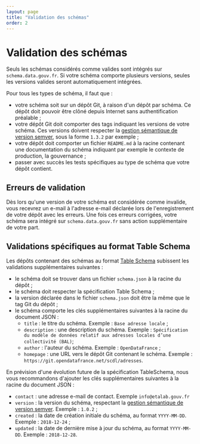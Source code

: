 ```yaml
---
layout: page
title: "Validation des schémas"
order: 2
---
```

# Validation des schémas
Seuls les schémas considérés comme valides sont intégrés sur `schema.data.gouv.fr`. Si votre schéma comporte plusieurs versions, seules les versions valides seront automatiquement intégrées.

Pour tous les types de schéma, il faut que :
- votre schéma soit sur un dépôt Git, à raison d'un dépôt par schéma. Ce dépôt doit pouvoir être clôné depuis Internet sans authentification préalable ;
- votre dépôt Git doit comporter des tags indiquant les versions de votre schéma. Ces versions doivent respecter la [gestion sémantique de version semver](https://semver.org/lang/fr/), sous la forme `1.3.2` par exemple ;
- votre dépôt doit comporter un fichier `README.md` à la racine contenant une documentation du schéma indiquant par exemple le contexte de production, la gouvernance ;
- passer avec succès les tests spécifiques au type de schéma que votre dépôt contient.

## Erreurs de validation
Dès lors qu'une version de votre schéma est considérée comme invalide, vous recevrez un e-mail à l'adresse e-mail déclarée lors de l'enregistrement de votre dépôt avec les erreurs. Une fois ces erreurs corrigées, votre schéma sera intégré sur `schema.data.gouv.fr` sans action supplémentaire de votre part.

## Validations spécifiques au format Table Schema
Les dépôts contenant des schémas au format [Table Schema](https://frictionlessdata.io/specs/table-schema/) subissent les validations supplémentaires suivantes :

- le schéma doit se trouver dans un fichier `schema.json` à la racine du dépôt ;
- le schéma doit respecter la spécification Table Schema ;
- la version déclarée dans le fichier `schema.json` doit être la même que le tag Git du dépôt ;
- le schéma comporte les clés supplémentaires suivantes à la racine du document JSON :
    + `title` : le titre du schéma. Exemple : `Base adresse locale` ;
    + `description` : une description du schéma. Exemple : `Spécification du modèle de données relatif aux adresses locales d’une collectivité (BAL)`;
    + `author` : l'auteur du schéma. Exemple : `OpenDataFrance` ;
    + `homepage` : une URL vers le dépôt Git contenant le schéma. Exemple : `https://git.opendatafrance.net/scdl/adresses`.

En prévision d'une évolution future de la spécification TableSchema, nous vous recommandons d'ajouter les clés supplémentaires suivantes à la racine du document JSON :
- `contact` : une adresse e-mail de contact. Exemple `info@etalab.gouv.fr`
- `version` : la version du schéma, respectant la [gestion sémantique de version semver](https://semver.org/lang/fr/). Exemple : `1.0.2` ;
- `created` : la date de création initiale du schéma, au format `YYYY-MM-DD`. Exemple : `2018-12-24` ;
- `updated` : la date de dernière mise à jour du schéma, au format `YYYY-MM-DD`. Exemple : `2018-12-28`.
